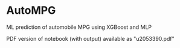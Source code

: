 # AutoMPG
ML prediction of automobile MPG using XGBoost and MLP

PDF version of notebook (with output) available as "u2053390.pdf"
